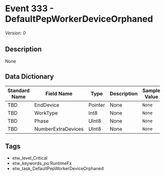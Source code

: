 # Event 333 - DefaultPepWorkerDeviceOrphaned
###### Version: 0

## Description
None

## Data Dictionary
|Standard Name|Field Name|Type|Description|Sample Value|
|---|---|---|---|---|
|TBD|EndDevice|Pointer|None|`None`|
|TBD|WorkType|Int8|None|`None`|
|TBD|Phase|UInt8|None|`None`|
|TBD|NumberExtraDevices|UInt8|None|`None`|

## Tags
* etw_level_Critical
* etw_keywords_po:RuntimeFx
* etw_task_DefaultPepWorkerDeviceOrphaned